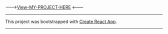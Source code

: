 
--->[View-MY-PROJECT-HERE](https://tic-tac-toe-mike.netlify.app/) <---

----------------------------------------------------------------------

This project was bootstrapped with [Create React App](https://github.com/facebookincubator/create-react-app).


----------------------------------------------------------------------
